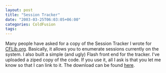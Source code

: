 ```yaml
---
layout: post
title: "Session Tracker"
date: "2003-03-25T06:03:05+06:00"
categories: ColdFusion 
tags: 
---
```


Many people have asked for a copy of the Session Tracker I wrote for <a href="http://www.cflib.org">CFLib.org</a>. Basically, it allows you to enumerate sessions currently on the system. I also built a simple (and ugly) Flash front end for the tracker. I've uploaded a ziped copy of the code. If you use it, all I ask is that you let me know so that I can link to it. The download can be found <a href="http://www.camdenfamily.com/morpheus/downloads/sessiontracker.zip">here</a>.